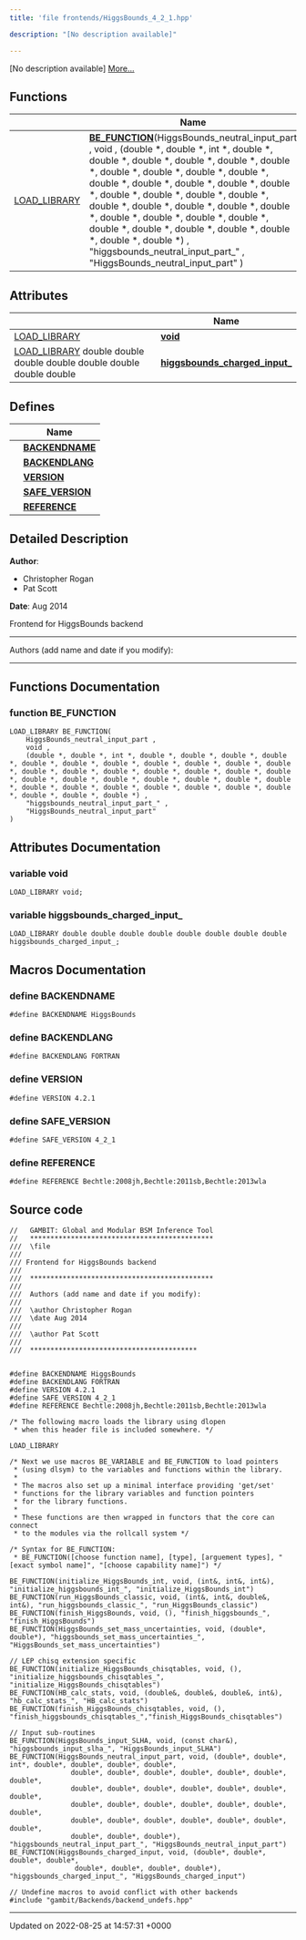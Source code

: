 ```yaml
---
title: 'file frontends/HiggsBounds_4_2_1.hpp'

description: "[No description available]"

---
```







[No description available] [More...](#detailed-description)

## Functions

|                | Name           |
| -------------- | -------------- |
| [LOAD_LIBRARY](/documentation/code/files/frontend__macros_8hpp/#define-load-library) | **[BE_FUNCTION](/documentation/code/files/higgsbounds__4__2__1_8hpp/#function-be-function)**(HiggsBounds_neutral_input_part , void , (double *, double *, int *, double *, double *, double *, double *, double *, double *, double *, double *, double *, double *, double *, double *, double *, double *, double *, double *, double *, double *, double *, double *, double *, double *, double *, double *, double *, double *, double *, double *, double *, double *, double *, double *, double *, double *, double *) , "higgsbounds_neutral_input_part_" , "HiggsBounds_neutral_input_part" ) |

## Attributes

|                | Name           |
| -------------- | -------------- |
| [LOAD_LIBRARY](/documentation/code/files/frontend__macros_8hpp/#define-load-library) | **[void](/documentation/code/files/higgsbounds__4__2__1_8hpp/#variable-void)**  |
| [LOAD_LIBRARY](/documentation/code/files/frontend__macros_8hpp/#define-load-library) double double double double double double double double | **[higgsbounds_charged_input_](/documentation/code/files/higgsbounds__4__2__1_8hpp/#variable-higgsbounds-charged-input)**  |

## Defines

|                | Name           |
| -------------- | -------------- |
|  | **[BACKENDNAME](/documentation/code/files/higgsbounds__4__2__1_8hpp/#define-backendname)**  |
|  | **[BACKENDLANG](/documentation/code/files/higgsbounds__4__2__1_8hpp/#define-backendlang)**  |
|  | **[VERSION](/documentation/code/files/higgsbounds__4__2__1_8hpp/#define-version)**  |
|  | **[SAFE_VERSION](/documentation/code/files/higgsbounds__4__2__1_8hpp/#define-safe-version)**  |
|  | **[REFERENCE](/documentation/code/files/higgsbounds__4__2__1_8hpp/#define-reference)**  |

## Detailed Description


**Author**: 

  * Christopher Rogan 
  * Pat Scott


**Date**: Aug 2014

Frontend for HiggsBounds backend



------------------

Authors (add name and date if you modify):



------------------


## Functions Documentation

### function BE_FUNCTION

```
LOAD_LIBRARY BE_FUNCTION(
    HiggsBounds_neutral_input_part ,
    void ,
    (double *, double *, int *, double *, double *, double *, double *, double *, double *, double *, double *, double *, double *, double *, double *, double *, double *, double *, double *, double *, double *, double *, double *, double *, double *, double *, double *, double *, double *, double *, double *, double *, double *, double *, double *, double *, double *, double *) ,
    "higgsbounds_neutral_input_part_" ,
    "HiggsBounds_neutral_input_part" 
)
```



## Attributes Documentation

### variable void

```
LOAD_LIBRARY void;
```


### variable higgsbounds_charged_input_

```
LOAD_LIBRARY double double double double double double double double higgsbounds_charged_input_;
```



## Macros Documentation

### define BACKENDNAME

```
#define BACKENDNAME HiggsBounds
```


### define BACKENDLANG

```
#define BACKENDLANG FORTRAN
```


### define VERSION

```
#define VERSION 4.2.1
```


### define SAFE_VERSION

```
#define SAFE_VERSION 4_2_1
```


### define REFERENCE

```
#define REFERENCE Bechtle:2008jh,Bechtle:2011sb,Bechtle:2013wla
```


## Source code

```
//   GAMBIT: Global and Modular BSM Inference Tool
//   *********************************************
///  \file
///
/// Frontend for HiggsBounds backend
///
///  *********************************************
///
///  Authors (add name and date if you modify):
///
///  \author Christopher Rogan
///  \date Aug 2014
///
///  \author Pat Scott
///
///  *****************************************


#define BACKENDNAME HiggsBounds
#define BACKENDLANG FORTRAN
#define VERSION 4.2.1
#define SAFE_VERSION 4_2_1
#define REFERENCE Bechtle:2008jh,Bechtle:2011sb,Bechtle:2013wla

/* The following macro loads the library using dlopen
 * when this header file is included somewhere. */

LOAD_LIBRARY

/* Next we use macros BE_VARIABLE and BE_FUNCTION to load pointers
 * (using dlsym) to the variables and functions within the library.
 *
 * The macros also set up a minimal interface providing 'get/set'
 * functions for the library variables and function pointers
 * for the library functions.
 *
 * These functions are then wrapped in functors that the core can connect
 * to the modules via the rollcall system */

/* Syntax for BE_FUNCTION:
 * BE_FUNCTION([choose function name], [type], [arguement types], "[exact symbol name]", "[choose capability name]") */

BE_FUNCTION(initialize_HiggsBounds_int, void, (int&, int&, int&), "initialize_higgsbounds_int_", "initialize_HiggsBounds_int")
BE_FUNCTION(run_HiggsBounds_classic, void, (int&, int&, double&, int&), "run_higgsbounds_classic_", "run_HiggsBounds_classic")
BE_FUNCTION(finish_HiggsBounds, void, (), "finish_higgsbounds_", "finish_HiggsBounds")
BE_FUNCTION(HiggsBounds_set_mass_uncertainties, void, (double*, double*), "higgsbounds_set_mass_uncertainties_", "HiggsBounds_set_mass_uncertainties")

// LEP chisq extension specific
BE_FUNCTION(initialize_HiggsBounds_chisqtables, void, (), "initialize_higgsbounds_chisqtables_", "initialize_HiggsBounds_chisqtables")
BE_FUNCTION(HB_calc_stats, void, (double&, double&, double&, int&), "hb_calc_stats_", "HB_calc_stats")
BE_FUNCTION(finish_HiggsBounds_chisqtables, void, (), "finish_higgsbounds_chisqtables_","finish_HiggsBounds_chisqtables")

// Input sub-routines
BE_FUNCTION(HiggsBounds_input_SLHA, void, (const char&), "higgsbounds_input_slha_", "HiggsBounds_input_SLHA")
BE_FUNCTION(HiggsBounds_neutral_input_part, void, (double*, double*, int*, double*, double*, double*, double*,
               double*, double*, double*, double*, double*, double*, double*,
               double*, double*, double*, double*, double*, double*, double*,
               double*, double*, double*, double*, double*, double*, double*,
               double*, double*, double*, double*, double*, double*, double*,
               double*, double*, double*), "higgsbounds_neutral_input_part_", "HiggsBounds_neutral_input_part")
BE_FUNCTION(HiggsBounds_charged_input, void, (double*, double*, double*, double*,
                double*, double*, double*, double*), "higgsbounds_charged_input_", "HiggsBounds_charged_input")

// Undefine macros to avoid conflict with other backends
#include "gambit/Backends/backend_undefs.hpp"
```


-------------------------------

Updated on 2022-08-25 at 14:57:31 +0000
